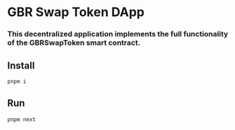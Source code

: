 # GBR Swap Token DApp
### This decentralized application implements the full functionality of the GBRSwapToken smart contract.

## Install
```bash
pnpm i
```
## Run
```bash
pnpm next
```
